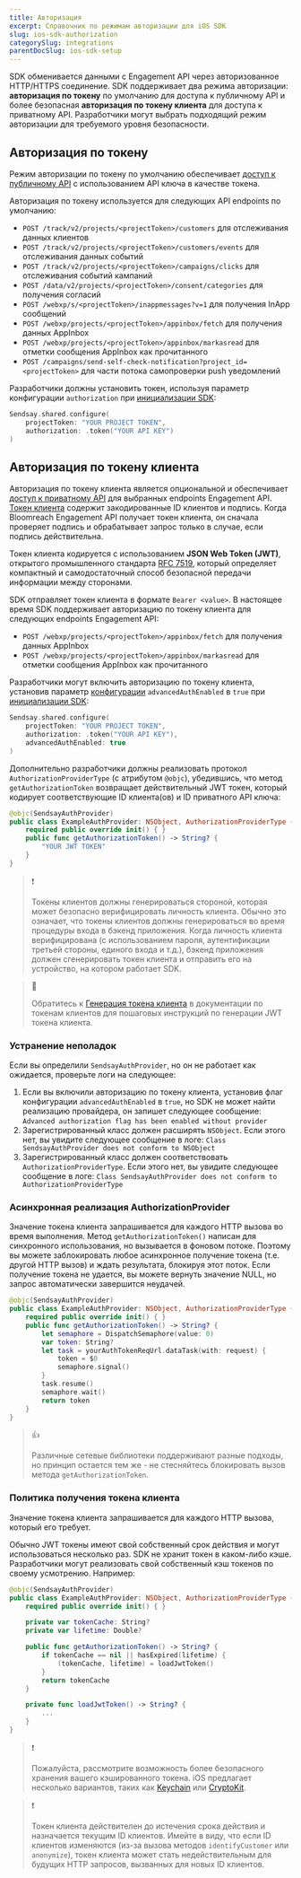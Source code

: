 ```yaml
---
title: Авторизация
excerpt: Справочник по режимам авторизации для iOS SDK
slug: ios-sdk-authorization
categorySlug: integrations
parentDocSlug: ios-sdk-setup
---
```


SDK обменивается данными с Engagement API через авторизованное HTTP/HTTPS соединение. SDK поддерживает два режима авторизации: **авторизация по токену** по умолчанию для доступа к публичному API и более безопасная **авторизация по токену клиента** для доступа к приватному API. Разработчики могут выбрать подходящий режим авторизации для требуемого уровня безопасности.

## Авторизация по токену

Режим авторизации по токену по умолчанию обеспечивает [доступ к публичному API](https://documentation.bloomreach.com/engagement/reference/authentication#public-api-access) с использованием API ключа в качестве токена.

Авторизация по токену используется для следующих API endpoints по умолчанию:

* `POST /track/v2/projects/<projectToken>/customers` для отслеживания данных клиентов
* `POST /track/v2/projects/<projectToken>/customers/events` для отслеживания данных событий
* `POST /track/v2/projects/<projectToken>/campaigns/clicks` для отслеживания событий кампаний
* `POST /data/v2/projects/<projectToken>/consent/categories` для получения согласий
* `POST /webxp/s/<projectToken>/inappmessages?v=1` для получения InApp сообщений
* `POST /webxp/projects/<projectToken>/appinbox/fetch` для получения данных AppInbox
* `POST /webxp/projects/<projectToken>/appinbox/markasread` для отметки сообщения AppInbox как прочитанного
* `POST /campaigns/send-self-check-notification?project_id=<projectToken>` для части потока самопроверки push уведомлений

Разработчики должны установить токен, используя параметр конфигурации `authorization` при [инициализации SDK](https://documentation.bloomreach.com/engagement/docs/ios-sdk-setup#initialize-the-sdk):

```swift
Sendsay.shared.configure(
    projectToken: "YOUR PROJECT TOKEN",
    authorization: .token("YOUR API KEY")
)
```

## Авторизация по токену клиента

Авторизация по токену клиента является опциональной и обеспечивает [доступ к приватному API](https://documentation.bloomreach.com/engagement/reference/authentication#private-api-access) для выбранных endpoints Engagement API. [Токен клиента](https://documentation.bloomreach.com/engagement/docs/customer-token) содержит закодированные ID клиентов и подпись. Когда Bloomreach Engagement API получает токен клиента, он сначала проверяет подпись и обрабатывает запрос только в случае, если подпись действительна.

Токен клиента кодируется с использованием **JSON Web Token (JWT)**, открытого промышленного стандарта [RFC 7519](https://tools.ietf.org/html/rfc7519), который определяет компактный и самодостаточный способ безопасной передачи информации между сторонами.

SDK отправляет токен клиента в формате `Bearer <value>`. В настоящее время SDK поддерживает авторизацию по токену клиента для следующих endpoints Engagement API:

* `POST /webxp/projects/<projectToken>/appinbox/fetch` для получения данных AppInbox
* `POST /webxp/projects/<projectToken>/appinbox/markasread` для отметки сообщения AppInbox как прочитанного

Разработчики могут включить авторизацию по токену клиента, установив параметр [конфигурации](https://documentation.bloomreach.com/engagement/docs/ios-sdk-configuration) `advancedAuthEnabled` в `true` при [инициализации SDK](https://documentation.bloomreach.com/engagement/docs/ios-sdk-setup#initialize-the-sdk):

```swift
Sendsay.shared.configure(
    projectToken: "YOUR PROJECT TOKEN",
    authorization: .token("YOUR API KEY"),
    advancedAuthEnabled: true
)
```

Дополнительно разработчики должны реализовать протокол `AuthorizationProviderType` (с атрибутом `@objc`), убедившись, что метод `getAuthorizationToken` возвращает действительный JWT токен, который кодирует соответствующие ID клиента(ов) и ID приватного API ключа:

```swift
@objc(SendsayAuthProvider)
public class ExampleAuthProvider: NSObject, AuthorizationProviderType {
    required public override init() { }
    public func getAuthorizationToken() -> String? {
        "YOUR JWT TOKEN"
    }
}
```

> ❗️
>
> Токены клиентов должны генерироваться стороной, которая может безопасно верифицировать личность клиента. Обычно это означает, что токены клиентов должны генерироваться во время процедуры входа в бэкенд приложения. Когда личность клиента верифицирована (с использованием пароля, аутентификации третьей стороны, единого входа и т.д.), бэкенд приложения должен сгенерировать токен клиента и отправить его на устройство, на котором работает SDK.

> 📘
>
> Обратитесь к [Генерация токена клиента](https://documentation.bloomreach.com/engagement/docs/customer-token#generating-customer-token) в документации по токенам клиентов для пошаговых инструкций по генерации JWT токена клиента.

### Устранение неполадок

Если вы определили `SendsayAuthProvider`, но он не работает как ожидается, проверьте логи на следующее:
1. Если вы включили авторизацию по токену клиента, установив флаг конфигурации `advancedAuthEnabled` в `true`, но SDK не может найти реализацию провайдера, он запишет следующее сообщение:
`Advanced authorization flag has been enabled without provider`
2. Зарегистрированный класс должен расширять `NSObject`. Если этого нет, вы увидите следующее сообщение в логе:
`Class SendsayAuthProvider does not conform to NSObject`
3. Зарегистрированный класс должен соответствовать `AuthorizationProviderType`. Если этого нет, вы увидите следующее сообщение в логе:
`Class SendsayAuthProvider does not conform to AuthorizationProviderType`

### Асинхронная реализация AuthorizationProvider

Значение токена клиента запрашивается для каждого HTTP вызова во время выполнения. Метод `getAuthorizationToken()` написан для синхронного использования, но вызывается в фоновом потоке. Поэтому вы можете заблокировать любое асинхронное получение токена (т.е. другой HTTP вызов) и ждать результата, блокируя этот поток. Если получение токена не удается, вы можете вернуть значение NULL, но запрос автоматически завершится неудачей.

```swift
@objc(SendsayAuthProvider)
public class ExampleAuthProvider: NSObject, AuthorizationProviderType {
    required public override init() { }
    public func getAuthorizationToken() -> String? {
        let semaphore = DispatchSemaphore(value: 0)
        var token: String?
        let task = yourAuthTokenReqUrl.dataTask(with: request) {
            token = $0
            semaphore.signal()
        }
        task.resume()
        semaphore.wait()
        return token
    }
}
```

> 👍
>
> Различные сетевые библиотеки поддерживают разные подходы, но принцип остается тем же - не стесняйтесь блокировать вызов метода `getAuthorizationToken`.

### Политика получения токена клиента

Значение токена клиента запрашивается для каждого HTTP вызова, который его требует.

Обычно JWT токены имеют свой собственный срок действия и могут использоваться несколько раз. SDK не хранит токен в каком-либо кэше. Разработчики могут реализовать свой собственный кэш токенов по своему усмотрению. Например:

```swift
@objc(SendsayAuthProvider)
public class ExampleAuthProvider: NSObject, AuthorizationProviderType {
    required public override init() { }

    private var tokenCache: String?
    private var lifetime: Double?

    public func getAuthorizationToken() -> String? {
        if tokenCache == nil || hasExpired(lifetime) {
            (tokenCache, lifetime) = loadJwtToken()
        }
        return tokenCache
    }

    private func loadJwtToken() -> String? {
        ...
    }
}
```

> ❗️
>
> Пожалуйста, рассмотрите возможность более безопасного хранения вашего кэшированного токена. iOS предлагает несколько вариантов, таких как [Keychain](https://developer.apple.com/documentation/security/certificate_key_and_trust_services/keys/storing_keys_in_the_keychain) или [CryptoKit](https://developer.apple.com/documentation/cryptokit/).

> ❗️
>
> Токен клиента действителен до истечения срока действия и назначается текущим ID клиентов. Имейте в виду, что если ID клиентов изменяются (из-за вызова методов `identifyCustomer` или `anonymize`), токен клиента может стать недействительным для будущих HTTP запросов, вызванных для новых ID клиентов.